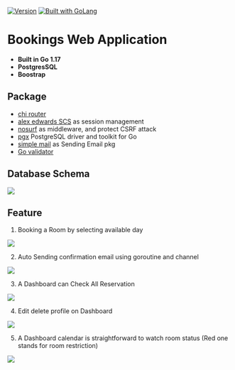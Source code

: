 [![Version](https://img.shields.io/badge/goversion-1.17.x-blue.svg)](https://golang.org)
<a href="https://golang.org"><img src="https://img.shields.io/badge/powered_by-Go-3362c2.svg?style=flat-square" alt="Built with GoLang"></a>
# Bookings Web Application


- **Built in Go 1.17**
- **PostgresSQL**
- **Boostrap**
## Package
- [chi router](https://github.com/go-chi/chi)
- [alex edwards SCS](https://github.com/alexedwards/scs/v2) as session management
- [nosurf](https://github.com/justinas/nosurf) as middleware, and protect CSRF attack
- [pgx](https://github.com/jackc/pgx/v4) PostgreSQL driver and toolkit for Go
- [simple mail](https://github.com/xhit/go-simple-mail/v2) as Sending Email pkg 
- [Go validator](https://github.com/asaskevich/govalidator)

## Database Schema
![](https://i.imgur.com/NEZyBX6.png)

## Feature
1. Booking a Room by selecting available day

![](https://i.imgur.com/rzsTs1n.png)


2. Auto Sending confirmation email using goroutine and channel

![](https://i.imgur.com/ksB9O46.png)

3. A Dashboard can Check All Reservation

![](https://i.imgur.com/UsVndkk.png)

4. Edit delete profile on Dashboard

![](https://i.imgur.com/nJGJyc7.png)

5. A Dashboard calendar is straightforward to watch room status (Red one stands for room restriction)

![](https://i.imgur.com/6zgGQLr.png)







